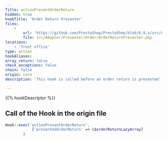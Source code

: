 ```yaml
---
Title: actionPresentOrderReturn
hidden: true
hookTitle: 'Order Return Presenter'
files:
    -
        url: 'https://github.com/PrestaShop/PrestaShop/blob/8.0.x/src/Adapter/Presenter/Order/OrderReturnPresenter.php'
        file: src/Adapter/Presenter/Order/OrderReturnPresenter.php
locations:
    - 'front office'
type: action
hookAliases: 
array_return: false
check_exceptions: false
chain: false
origin: core
description: 'This hook is called before an order return is presented'

---
```


{{% hookDescriptor %}}

## Call of the Hook in the origin file

```php
Hook::exec('actionPresentOrderReturn',
            ['presentedOrderReturn' => &$orderReturnLazyArray]
        )
```
